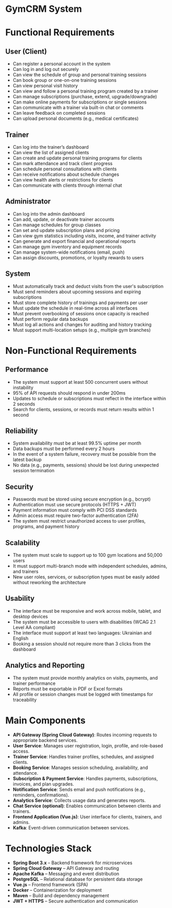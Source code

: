 # GymCRM System
# Functional Requirements

## User (Client)

* Can register a personal account in the system
* Can log in and log out securely
* Can view the schedule of group and personal training sessions
* Can book group or one-on-one training sessions
* Can view personal visit history
* Can view and follow a personal training program created by a trainer
* Can manage subscriptions (purchase, extend, upgrade/downgrade)
* Can make online payments for subscriptions or single sessions
* Can communicate with a trainer via built-in chat or comments
* Can leave feedback on completed sessions
* Can upload personal documents (e.g., medical certificates)

## Trainer

* Can log into the trainer’s dashboard
* Can view the list of assigned clients
* Can create and update personal training programs for clients
* Can mark attendance and track client progress
* Can schedule personal consultations with clients
* Can receive notifications about schedule changes
* Can view health alerts or restrictions for clients
* Can communicate with clients through internal chat

## Administrator

* Can log into the admin dashboard
* Can add, update, or deactivate trainer accounts
* Can manage schedules for group classes
* Can set and update subscription plans and pricing
* Can view gym statistics including visits, income, and trainer activity
* Can generate and export financial and operational reports
* Can manage gym inventory and equipment records
* Can manage system-wide notifications (email, push)
* Can assign discounts, promotions, or loyalty rewards to users

## System

* Must automatically track and deduct visits from the user's subscription
* Must send reminders about upcoming sessions and expiring subscriptions
* Must store complete history of trainings and payments per user
* Must update the schedule in real-time across all interfaces
* Must prevent overbooking of sessions once capacity is reached
* Must perform regular data backups
* Must log all actions and changes for auditing and history tracking
* Must support multi-location setups (e.g., multiple gym branches)

# Non-Functional Requirements

## Performance

* The system must support at least 500 concurrent users without instability
* 95% of API requests should respond in under 200ms
* Updates to schedule or subscriptions must reflect in the interface within 2 seconds
* Search for clients, sessions, or records must return results within 1 second

## Reliability

* System availability must be at least 99.5% uptime per month
* Data backups must be performed every 2 hours
* In the event of a system failure, recovery must be possible from the latest backup
* No data (e.g., payments, sessions) should be lost during unexpected session termination

## Security

* Passwords must be stored using secure encryption (e.g., bcrypt)
* Authentication must use secure protocols (HTTPS + JWT)
* Payment information must comply with PCI DSS standards
* Admin access must require two-factor authentication (2FA)
* The system must restrict unauthorized access to user profiles, programs, and payment history

## Scalability

* The system must scale to support up to 100 gym locations and 50,000 users
* It must support multi-branch mode with independent schedules, admins, and trainers
* New user roles, services, or subscription types must be easily added without reworking the architecture

## Usability

* The interface must be responsive and work across mobile, tablet, and desktop devices
* The system must be accessible to users with disabilities (WCAG 2.1 Level AA compliant)
* The interface must support at least two languages: Ukrainian and English
* Booking a session should not require more than 3 clicks from the dashboard

## Analytics and Reporting

* The system must provide monthly analytics on visits, payments, and trainer performance
* Reports must be exportable in PDF or Excel formats
* All profile or session changes must be logged with timestamps for traceability

# Main Components

* **API Gateway (Spring Cloud Gateway)**: Routes incoming requests to appropriate backend services.
* **User Service**: Manages user registration, login, profile, and role-based access.
* **Trainer Service**: Handles trainer profiles, schedules, and assigned clients.
* **Booking Service**: Manages session scheduling, availability, and attendance.
* **Subscription & Payment Service**: Handles payments, subscriptions, invoices, and plan upgrades.
* **Notification Service**: Sends email and push notifications (e.g., reminders, confirmations).
* **Analytics Service**: Collects usage data and generates reports.
* **Chat Service (optional)**: Enables communication between clients and trainers.
* **Frontend Application (Vue.js)**: User interface for clients, trainers, and admins.
* **Kafka**: Event-driven communication between services.

# Technologies Stack

* **Spring Boot 3.x** – Backend framework for microservices
* **Spring Cloud Gateway** – API Gateway and routing
* **Apache Kafka** – Messaging and event distribution
* **PostgreSQL** – Relational database for persistent data storage
* **Vue.js** – Frontend framework (SPA)
* **Docker** – Containerization for deployment
* **Maven** – Build and dependency management
* **JWT + HTTPS** – Secure authentication and communication
